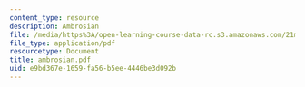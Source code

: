 ```yaml
---
content_type: resource
description: Ambrosian
file: /media/https%3A/open-learning-course-data-rc.s3.amazonaws.com/21m-113-developing-musical-structures-fall-2002/e9bd367e1659fa56b5ee4446be3d092b_ambrosian.pdf
file_type: application/pdf
resourcetype: Document
title: ambrosian.pdf
uid: e9bd367e-1659-fa56-b5ee-4446be3d092b
---
```

